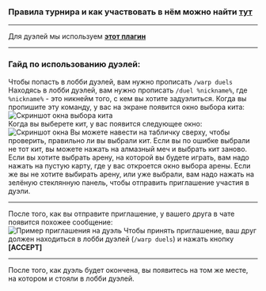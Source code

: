 ### Правила турнира и как участвовать в нём можно найти **[тут](https://github.com/danklandclub/ws-api/blob/master/tournament.md)**
***
Для дуэлей мы используем **[этот плагин](https://www.spigotmc.org/resources/duels.20171)**
***
### Гайд по использованию дуэлей:
Чтобы попасть в лобби дуэлей, вам нужно прописать `/warp duels`
Находясь в лобби дуэлей, вам нужно прописать `/duel %nickname%`, где `%nickname%` - это никнейм того, с кем вы хотите задуэлиться.
Когда вы пропишите эту команду, у вас на экране появится окно выбора кита:<br>
![Скриншот окна выбора кита](https://i.imgur.com/cmpm4Ok.png)<br>
Когда вы выберете кит, у вас появится следующее окно:<br>
![Скриншот окна](https://i.imgur.com/N51tinu.png)
Вы можете навести на табличку сверху, чтобы проверить, правильно ли вы выбрали кит. Если вы по ошибке выбрали не тот кит, вы можете нажать на алмазный меч и выбрать кит заново. Если вы хотите выбрать арену, на которой вы будете играть, вам надо нажать на пустую карту, где у вас откроется окно выбора арены.
Если же вы не хотите выбирать арену, или уже выбрали, вам надо нажать на зелёную стеклянную панель, чтобы отправить приглашение участия в дуэли.
***
После того, как вы отправите приглашение, у вашего друга в чате появится похожее сообщение:<br>
![Пример приглашения на дуэль](https://i.imgur.com/8ldR3P2.png)
Чтобы принять приглашение, ваш друг должен находиться в лобби дуэлей (`/warp duels`) и нажать кнопку **[ACCEPT]**
***
После того, как дуэль будет окончена, вы появитесь на том же месте, на котором и стояли в лобби дуэлей.
